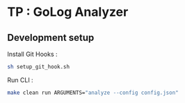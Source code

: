 # TP : GoLog Analyzer

## Development setup

Install Git Hooks :

```sh
sh setup_git_hook.sh
```

Run CLI :

```sh
make clean run ARGUMENTS="analyze --config config.json"
```
